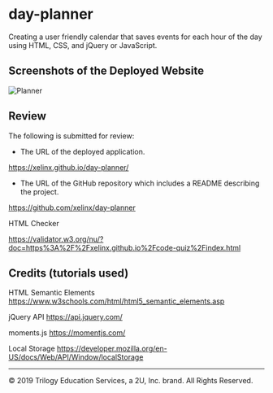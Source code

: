# day-planner

Creating a user friendly calendar that saves events for each hour of the day using HTML, CSS, and jQuery or JavaScript.

## Screenshots of the Deployed Website
![Planner](https://user-images.githubusercontent.com/66236313/87411951-45bfc100-c57d-11ea-87e6-a318380d1fe2.png)


## Review

The following is submitted for review:

* The URL of the deployed application.

https://xelinx.github.io/day-planner/

* The URL of the GitHub repository which includes a README describing the project.

https://github.com/xelinx/day-planner

HTML Checker

https://validator.w3.org/nu/?doc=https%3A%2F%2Fxelinx.github.io%2Fcode-quiz%2Findex.html

## Credits (tutorials used)

HTML Semantic Elements https://www.w3schools.com/html/html5_semantic_elements.asp

jQuery API https://api.jquery.com/

moments.js https://momentjs.com/

Local Storage https://developer.mozilla.org/en-US/docs/Web/API/Window/localStorage
- - -
© 2019 Trilogy Education Services, a 2U, Inc. brand. All Rights Reserved.
